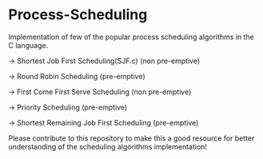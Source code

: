 # Process-Scheduling
Implementation of few of the popular process scheduling algorithms in the C language.

-> Shortest Job First Scheduling(SJF.c) (non pre-emptive)

-> Round Robin Scheduling (pre-emptive)

-> First Come First Serve Scheduling (non pre-emptive)

-> Priority Scheduling (pre-emptive)

-> Shortest Remaining Job First Scheduling (pre-emptive)



Please contribute to this repository to make this a good resource for better understanding of the scheduling algorithms implementation!
